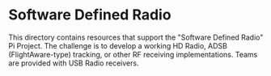 # Software Defined Radio
This directory contains resources that support the "Software Defined Radio" Pi Project.  The challenge is to develop a working HD Radio, ADSB (FlightAware-type) tracking, or other RF receiving implementations.  Teams are provided with USB Radio receivers.
